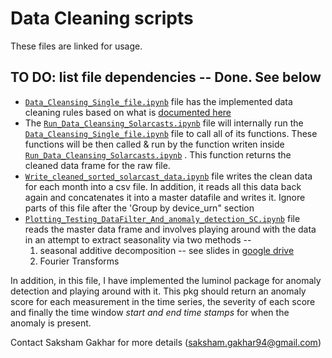 # Data Cleaning scripts
These files are linked for usage.
## TO DO: list file dependencies -- Done. See below

- [`Data_Cleansing_Single_file.ipynb`](https://github.com/DataKind-SF/safecast/blob/master/Data%20Cleaning/Data_Cleansing_Single_file.ipynb) file has the implemented data cleaning rules based on what is [documented here](https://github.com/DataKind-SF/safecast/blob/master/Solarcast_data_cleansing.md)
- The [`Run_Data_Cleansing_Solarcasts.ipynb`](https://github.com/DataKind-SF/safecast/blob/master/Data%20Cleaning/Run_Data_Cleansing_Solarcasts.ipynb) file will internally run the [`Data_Cleansing_Single_file.ipynb`](https://github.com/DataKind-SF/safecast/blob/master/Data%20Cleaning/Data_Cleansing_Single_file.ipynb) file to call all of its functions. These functions will be then called & run by the function writen inside [`Run_Data_Cleansing_Solarcasts.ipynb`](https://github.com/DataKind-SF/safecast/blob/master/Data%20Cleaning/Run_Data_Cleansing_Solarcasts.ipynb) . This function returns the cleaned data frame for the raw file.
- [`Write_cleaned_sorted_solarcast_data.ipynb`](https://github.com/DataKind-SF/safecast/blob/master/Data%20Cleaning/Write_cleaned_sorted_solarcast_data.ipynb) file writes the clean data for each month into a csv file. In addition, it reads all this data back again and concatenates  it into a master datafile and writes it. Ignore parts of this file after the 'Group by device_urn" section
- [`Plotting_Testing_DataFilter_And_anomaly_detection_SC.ipynb`](https://github.com/DataKind-SF/safecast/blob/master/Data%20Cleaning/Plotting_Testing_DataFilter_And_anomaly_detection_SC.ipynb) file reads the master data frame and involves playing around with the data in an attempt to extract seasonality via two methods -- 
  1.  seasonal additive decomposition -- see slides in [google drive](https://drive.google.com/file/d/1aK1UdVJOkmxR94EzqPkTADrSdZElI6Uu/view?usp=sharing) 
  2. Fourier Transforms
  
 In addition, in this file, I have implemented the luminol package for anomaly detection and playing around with it. This pkg should return an anomaly score for each measurement in the time series, the severity of each score and finally the time window *start and end time stamps* for when the anomaly is present.
 
 Contact Saksham Gakhar for more details (saksham.gakhar94@gmail.com)
